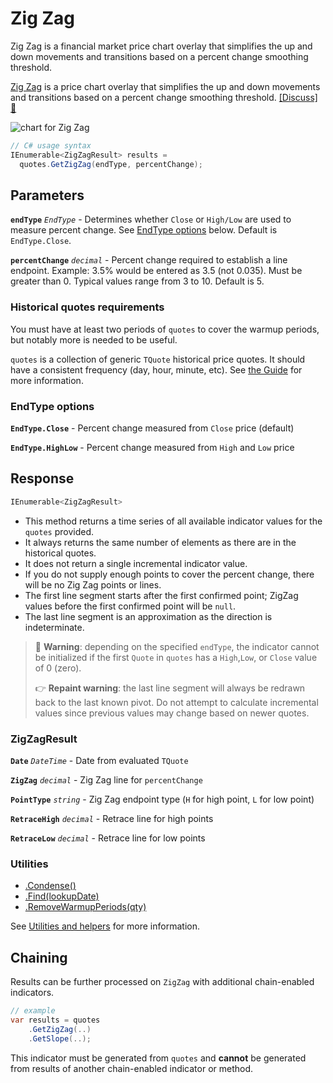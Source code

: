 # Zig Zag

 Zig Zag is a financial market price chart overlay that simplifies the up and down movements and transitions based on a percent change smoothing threshold.



[Zig Zag](https://school.stockcharts.com/doku.php?id=technical_indicators:zigzag) is a price chart overlay that simplifies the up and down movements and transitions based on a percent change smoothing threshold.
[[Discuss] &#128172;](https://github.com/DaveSkender/Stock.Indicators/discussions/226 "Community discussion about this indicator")

![chart for Zig Zag]()

```csharp
// C# usage syntax
IEnumerable<ZigZagResult> results =
  quotes.GetZigZag(endType, percentChange);
```

## Parameters

**`endType`** _`EndType`_ - Determines whether `Close` or `High/Low` are used to measure percent change.  See [EndType options](#endtype-options) below.  Default is `EndType.Close`.

**`percentChange`** _`decimal`_ - Percent change required to establish a line endpoint.  Example: 3.5% would be entered as 3.5 (not 0.035).  Must be greater than 0.  Typical values range from 3 to 10.  Default is 5.

### Historical quotes requirements

You must have at least two periods of `quotes` to cover the warmup periods, but notably more is needed to be useful.

`quotes` is a collection of generic `TQuote` historical price quotes.  It should have a consistent frequency (day, hour, minute, etc).  See [the Guide](../guide.md#historical-quotes) for more information.

### EndType options

**`EndType.Close`** - Percent change measured from `Close` price (default)

**`EndType.HighLow`** - Percent change measured from `High` and `Low` price

## Response

```csharp
IEnumerable<ZigZagResult>
```

- This method returns a time series of all available indicator values for the `quotes` provided.
- It always returns the same number of elements as there are in the historical quotes.
- It does not return a single incremental indicator value.
- If you do not supply enough points to cover the percent change, there will be no Zig Zag points or lines.
- The first line segment starts after the first confirmed point; ZigZag values before the first confirmed point will be `null`.
- The last line segment is an approximation as the direction is indeterminate.

> &#128681; **Warning**: depending on the specified `endType`, the indicator cannot be initialized if the first `Quote` in `quotes` has a `High`,`Low`, or `Close` value of 0 (zero).
>
> &#128073; **Repaint warning**: the last line segment will always be redrawn back to the last known pivot.  Do not attempt to calculate incremental values since previous values may change based on newer quotes.

### ZigZagResult

**`Date`** _`DateTime`_ - Date from evaluated `TQuote`

**`ZigZag`** _`decimal`_ - Zig Zag line for `percentChange`

**`PointType`** _`string`_ - Zig Zag endpoint type (`H` for high point, `L` for low point)

**`RetraceHigh`** _`decimal`_ - Retrace line for high points

**`RetraceLow`** _`decimal`_ - Retrace line for low points

### Utilities

- [.Condense()](../utilities.md#condense)
- [.Find(lookupDate)](../utilities.md#find-indicator-result-by-date)
- [.RemoveWarmupPeriods(qty)](../utilities.md#remove-warmup-periods)

See [Utilities and helpers](../utilities.md#utilities-for-indicator-results) for more information.

## Chaining

Results can be further processed on `ZigZag` with additional chain-enabled indicators.

```csharp
// example
var results = quotes
    .GetZigZag(..)
    .GetSlope(..);
```

This indicator must be generated from `quotes` and **cannot** be generated from results of another chain-enabled indicator or method.
